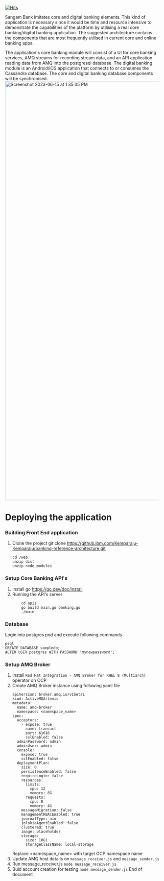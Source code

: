 [![Hits](https://hits.seeyoufarm.com/api/count/incr/badge.svg?url=https%3A%2F%2Fgithub.com%2FIBM%2Fsangam-bank&count_bg=%2379C83D&title_bg=%23555555&icon=&icon_color=%23E7E7E7&title=hits&edge_flat=false)](https://hits.seeyoufarm.com)

Sangam Bank imitates core and digital banking elements. This kind of application is necessary since it would be time and resource intensive to demonstrate the capabilities of the platform by utilising a real core banking/digital banking application. The suggested architecture contains the components that are most frequently utilised in current core and online banking apps.

The application's core banking module will consist of a UI for core banking services, AMQ streams for recording stream data, and an API application reading data from AMQ into the postgresql database. The digital banking module is an Android/iOS application that connects to or consumes the Cassandra database. The core and digital banking database components will be synchronised.
<img width="1369" alt="Screenshot 2023-06-15 at 1 35 05 PM" src="https://media.github.ibm.com/user/29776/files/5cb55acc-93a9-4d47-9f88-62cfa25c3288">

# Deploying the application

### Building Front End application
1. Clone the project
   git clone https://github.ibm.com/Kemparaju-Kemparaju/banking-reference-architecture.git
    ```
    cd /web
   unzip dist
   unzip node_modules
    ```
    
### Setup Core Banking API's
1. Install go https://go.dev/doc/install
2. Running the API's server
    ```
        cd apis
        go build main.go banking.go
        ./main
    ```
    
### Database
Login into postgres pod and execute following commands
```
psql
CREATE DATABASE sampledb;
ALTER USER postgres WITH PASSWORD 'mynewpassword';
```

### Setup AMQ Broker
1. Install ```Red Hat Integration - AMQ Broker for RHEL 8 (Multiarch)``` operator on OCP
2. Create AMQ Broker instance using following yaml file
    ```
    apiVersion: broker.amq.io/v1beta1
    kind: ActiveMQArtemis
    metadata:
      name: amq-broker
      namespace: <namespace_name>
    spec:
      acceptors:
        - expose: true
          name: transact
          port: 61616
          sslEnabled: false
      adminPassword: admin
      adminUser: admin
      console:
        expose: true
        sslEnabled: false
      deploymentPlan:
        size: 0
        persistenceEnabled: false
        requireLogin: false
        resources:
          limits:
            cpu: 12
            memory: 8G
          requests:
            cpu: 8
            memory: 4G
        messageMigration: false
        managementRBACEnabled: true
        journalType: aio
        jolokiaAgentEnabled: false
        clustered: true
        image: placeholder
        storage:
          size: 10Gi
          storageClassName: local-storage
    ```
    Replace <namespace_name> with target OCP namespace name
3. Update AMQ host details on ```message_receiver.js``` and ```message_sender.js```
4. Run message_receiver.js ```node message_receiver.js```
5. Buld account creation for testing ```node message_sender.js```
End of document
